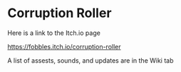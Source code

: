 # Corruption Roller

Here is a link to the Itch.io page

https://fobbles.itch.io/corruption-roller

A list of assests, sounds, and updates are in the Wiki tab
